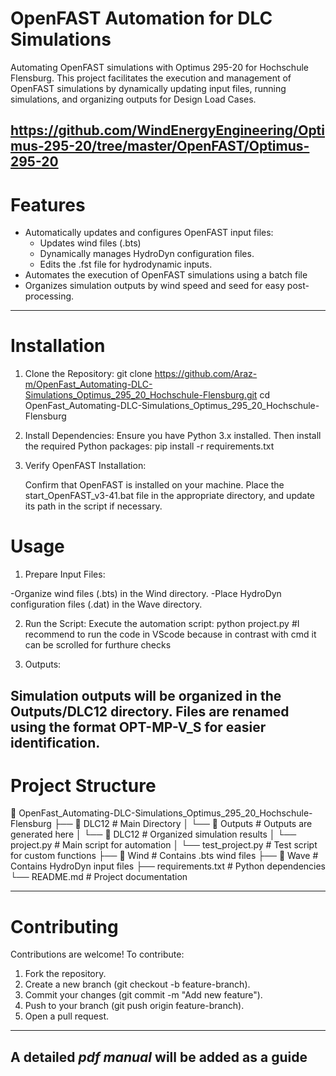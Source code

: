 # OpenFAST Automation for DLC Simulations
  Automating OpenFAST simulations with Optimus 295-20 for Hochschule Flensburg. This project facilitates the execution and management of OpenFAST simulations by   dynamically updating input files, running simulations, and organizing outputs for Design Load Cases.

https://github.com/WindEnergyEngineering/Optimus-295-20/tree/master/OpenFAST/Optimus-295-20
--------------------------------------------------------------------------------
# Features

  - Automatically updates and configures OpenFAST input files:
    - Updates wind files (.bts)
    - Dynamically manages HydroDyn configuration files.
    - Edits the .fst file for hydrodynamic inputs.
  - Automates the execution of OpenFAST simulations using a batch file
  - Organizes simulation outputs by wind speed and seed for easy post-processing.
   
-----------------------------------------------------------------------------------------------
# Installation
1. Clone the Repository:
   git clone https://github.com/Araz-m/OpenFast_Automating-DLC-Simulations_Optimus_295_20_Hochschule-Flensburg.git cd OpenFast_Automating-DLC-Simulations_Optimus_295_20_Hochschule-Flensburg
   
2. Install Dependencies: Ensure you have Python 3.x installed. Then install the required Python packages:
   pip install -r requirements.txt
   
4. Verify OpenFAST Installation:

   Confirm that OpenFAST is installed on your machine.
   Place the start_OpenFAST_v3-41.bat file in the appropriate directory, and update its path in the script if necessary.
   
# Usage

1. Prepare Input Files:

  -Organize wind files (.bts) in the Wind directory.
  -Place HydroDyn configuration files (.dat) in the Wave directory.
  
2. Run the Script: Execute the automation script:
   python project.py
   #I recommend to run the code in VScode because in contrast with cmd it can be scrolled for furthure checks
   
4. Outputs:

Simulation outputs will be organized in the Outputs/DLC12 directory.
Files are renamed using the format OPT-MP-V<WindSpeed>_S<Seed> for easier identification.
--------------------------------------------------------------------------------------
# Project Structure
📂 OpenFast_Automating-DLC-Simulations_Optimus_295_20_Hochschule-Flensburg
├── 📁 DLC12             # Main Directory
│  └── 📂 Outputs           # Outputs are generated here
│     └── 📂 DLC12         # Organized simulation results
│  └── project.py           # Main script for automation
│  └── test_project.py      # Test script for custom functions
├── 📁 Wind              # Contains .bts wind files
├── 📁 Wave              # Contains HydroDyn input files
├── requirements.txt     # Python dependencies
└── README.md            # Project documentation

----------------------------------------------------------------------------
# Contributing
 Contributions are welcome! To contribute:

1. Fork the repository.
2. Create a new branch (git checkout -b feature-branch).
3. Commit your changes (git commit -m "Add new feature").
4. Push to your branch (git push origin feature-branch).
5. Open a pull request.
--------------------------------------------------------------------------------

A detailed *pdf manual* will be added as a guide
--------------------------------------------------------------------------
